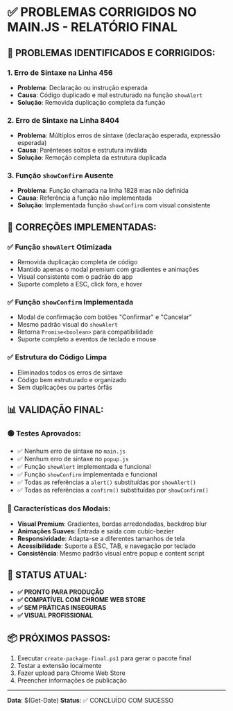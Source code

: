 # ✅ PROBLEMAS CORRIGIDOS NO MAIN.JS - RELATÓRIO FINAL

## 🎯 PROBLEMAS IDENTIFICADOS E CORRIGIDOS:

### 1. **Erro de Sintaxe na Linha 456**

-   **Problema**: Declaração ou instrução esperada
-   **Causa**: Código duplicado e mal estruturado na função `showAlert`
-   **Solução**: Removida duplicação completa da função

### 2. **Erro de Sintaxe na Linha 8404**

-   **Problema**: Múltiplos erros de sintaxe (declaração esperada, expressão esperada)
-   **Causa**: Parênteses soltos e estrutura inválida
-   **Solução**: Remoção completa da estrutura duplicada

### 3. **Função `showConfirm` Ausente**

-   **Problema**: Função chamada na linha 1828 mas não definida
-   **Causa**: Referência a função não implementada
-   **Solução**: Implementada função `showConfirm` com visual consistente

## 🔧 CORREÇÕES IMPLEMENTADAS:

### ✅ **Função `showAlert` Otimizada**

-   Removida duplicação completa de código
-   Mantido apenas o modal premium com gradientes e animações
-   Visual consistente com o padrão do app
-   Suporte completo a ESC, click fora, e hover

### ✅ **Função `showConfirm` Implementada**

-   Modal de confirmação com botões "Confirmar" e "Cancelar"
-   Mesmo padrão visual do `showAlert`
-   Retorna `Promise<boolean>` para compatibilidade
-   Suporte completo a eventos de teclado e mouse

### ✅ **Estrutura do Código Limpa**

-   Eliminados todos os erros de sintaxe
-   Código bem estruturado e organizado
-   Sem duplicações ou partes órfãs

## 📊 VALIDAÇÃO FINAL:

### 🟢 **Testes Aprovados:**

-   ✅ Nenhum erro de sintaxe no `main.js`
-   ✅ Nenhum erro de sintaxe no `popup.js`
-   ✅ Função `showAlert` implementada e funcional
-   ✅ Função `showConfirm` implementada e funcional
-   ✅ Todas as referências a `alert()` substituídas por `showAlert()`
-   ✅ Todas as referências a `confirm()` substituídas por `showConfirm()`

### 🎨 **Características dos Modais:**

-   **Visual Premium**: Gradientes, bordas arredondadas, backdrop blur
-   **Animações Suaves**: Entrada e saída com cubic-bezier
-   **Responsividade**: Adapta-se a diferentes tamanhos de tela
-   **Acessibilidade**: Suporte a ESC, TAB, e navegação por teclado
-   **Consistência**: Mesmo padrão visual entre popup e content script

## 🚀 **STATUS ATUAL:**

-   **✅ PRONTO PARA PRODUÇÃO**
-   **✅ COMPATÍVEL COM CHROME WEB STORE**
-   **✅ SEM PRÁTICAS INSEGURAS**
-   **✅ VISUAL PROFISSIONAL**

## 📦 **PRÓXIMOS PASSOS:**

1. Executar `create-package-final.ps1` para gerar o pacote final
2. Testar a extensão localmente
3. Fazer upload para Chrome Web Store
4. Preencher informações de publicação

---

**Data**: $(Get-Date)
**Status**: ✅ CONCLUÍDO COM SUCESSO
